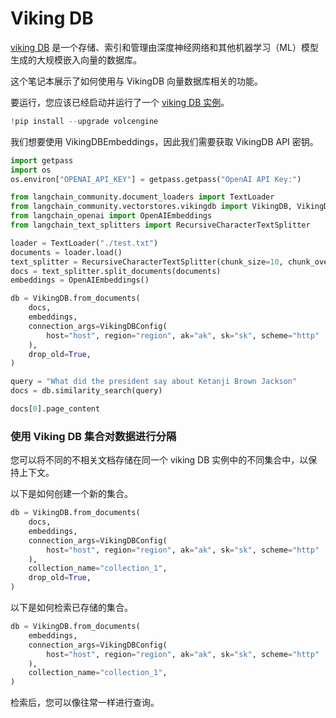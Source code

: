 # Viking DB

[viking DB](https://www.volcengine.com/docs/6459/1163946) 是一个存储、索引和管理由深度神经网络和其他机器学习（ML）模型生成的大规模嵌入向量的数据库。

这个笔记本展示了如何使用与 VikingDB 向量数据库相关的功能。

要运行，您应该已经启动并运行了一个 [viking DB 实例](https://www.volcengine.com/docs/6459/1165058)。

```python
!pip install --upgrade volcengine
```

我们想要使用 VikingDBEmbeddings，因此我们需要获取 VikingDB API 密钥。

```python
import getpass
import os
os.environ["OPENAI_API_KEY"] = getpass.getpass("OpenAI API Key:")
```

```python
from langchain_community.document_loaders import TextLoader
from langchain_community.vectorstores.vikingdb import VikingDB, VikingDBConfig
from langchain_openai import OpenAIEmbeddings
from langchain_text_splitters import RecursiveCharacterTextSplitter
```

```python
loader = TextLoader("./test.txt")
documents = loader.load()
text_splitter = RecursiveCharacterTextSplitter(chunk_size=10, chunk_overlap=0)
docs = text_splitter.split_documents(documents)
embeddings = OpenAIEmbeddings()
```

```python
db = VikingDB.from_documents(
    docs,
    embeddings,
    connection_args=VikingDBConfig(
        host="host", region="region", ak="ak", sk="sk", scheme="http"
    ),
    drop_old=True,
)
```

```python
query = "What did the president say about Ketanji Brown Jackson"
docs = db.similarity_search(query)
```

```python
docs[0].page_content
```

### 使用 Viking DB 集合对数据进行分隔

您可以将不同的不相关文档存储在同一个 viking DB 实例中的不同集合中，以保持上下文。

以下是如何创建一个新的集合。

```python
db = VikingDB.from_documents(
    docs,
    embeddings,
    connection_args=VikingDBConfig(
        host="host", region="region", ak="ak", sk="sk", scheme="http"
    ),
    collection_name="collection_1",
    drop_old=True,
)
```

以下是如何检索已存储的集合。

```python
db = VikingDB.from_documents(
    embeddings,
    connection_args=VikingDBConfig(
        host="host", region="region", ak="ak", sk="sk", scheme="http"
    ),
    collection_name="collection_1",
)
```

检索后，您可以像往常一样进行查询。